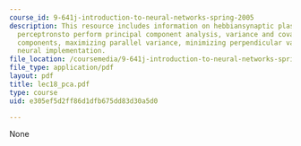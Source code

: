 ```yaml
---
course_id: 9-641j-introduction-to-neural-networks-spring-2005
description: This resource includes information on hebbiansynaptic plasticity enables
  perceptronsto perform principal component analysis, variance and covariance, principal
  components, maximizing parallel variance, minimizing perpendicular variance, and
  neural implementation.
file_location: /coursemedia/9-641j-introduction-to-neural-networks-spring-2005/e305ef5d2ff86d1dfb675dd83d30a5d0_lec18_pca.pdf
file_type: application/pdf
layout: pdf
title: lec18_pca.pdf
type: course
uid: e305ef5d2ff86d1dfb675dd83d30a5d0

---
```

None
